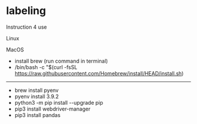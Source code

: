# labeling

Instruction 4 use

Linux

MacOS
- install brew (run command in terminal)
- /bin/bash -c "$(curl -fsSL https://raw.githubusercontent.com/Homebrew/install/HEAD/install.sh)
---
- brew install pyenv
- pyenv install 3.9.2
- python3 -m pip install --upgrade pip
- pip3 install webdriver-manager
- pip3 install pandas

